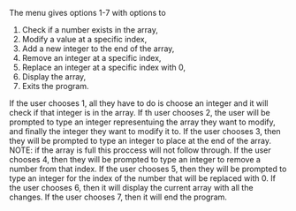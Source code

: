 The menu gives options 1-7 with options to 
1. Check if a number exists in the array, 
2. Modify a value at a specific index, 
3. Add a new integer to the end of the array, 
4. Remove an integer at a specific index, 
5. Replace an integer at a specific index with 0, 
6. Display the array, 
7. Exits the program. 

If the user chooses 1, all they have to do is choose an integer and it will check if that integer is in the array.
If th user chooses 2, the user will be prompted to type an integer representuing the array they want to modify, and finally the integer they want to modify it to. 
If the user chooses 3, then  they will be prompted to type an integer to place at the end of the array. NOTE: if the array is full this proccess will not follow through. 
If the user chooses 4, then they will be prompted to type an integer to remove a number from that index. 
If the user chooses 5, then they will be prompted to type an integer for the index of the number that will be replaced with 0.
If the user chooses 6, then it will display the current array with all the changes. 
If the user chooses 7, then it will end the program. 
